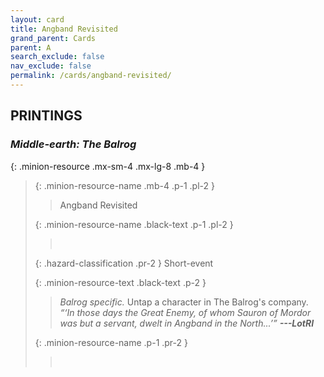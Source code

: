```yaml
---
layout: card
title: Angband Revisited
grand_parent: Cards
parent: A
search_exclude: false
nav_exclude: false
permalink: /cards/angband-revisited/
---
```


## PRINTINGS


### _Middle-earth: The Balrog_

{: .minion-resource .mx-sm-4 .mx-lg-8 .mb-4 }
> {: .minion-resource-name .mb-4 .p-1 .pl-2 }
> > <div class="hazard-mp"></div>
> > <div class="card-name">Angband Revisited</div>
>
> {: .minion-resource-name .black-text .p-1 .pl-2 }
> > &nbsp;
>
> {: .hazard-classification .pr-2 }
> Short-event
>
> {: .minion-resource-text .black-text .p-2 }
> > _Balrog specific._ Untap a character in The Balrog's company. <br>_“‘In those days the Great Enemy, of whom Sauron of Mordor was but a servant, dwelt in Angband in the North...’”_ ***---LotRI*** 
> 
> {: .minion-resource-name .p-1 .pr-2 }
> > <div class="card-shield"></div>
> > <div class="card-corruption-white">&nbsp;</div>
